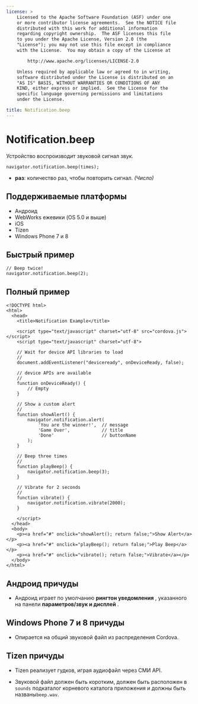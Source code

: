 ```yaml
---
license: >
    Licensed to the Apache Software Foundation (ASF) under one
    or more contributor license agreements.  See the NOTICE file
    distributed with this work for additional information
    regarding copyright ownership.  The ASF licenses this file
    to you under the Apache License, Version 2.0 (the
    "License"); you may not use this file except in compliance
    with the License.  You may obtain a copy of the License at

        http://www.apache.org/licenses/LICENSE-2.0

    Unless required by applicable law or agreed to in writing,
    software distributed under the License is distributed on an
    "AS IS" BASIS, WITHOUT WARRANTIES OR CONDITIONS OF ANY
    KIND, either express or implied.  See the License for the
    specific language governing permissions and limitations
    under the License.

title: Notification.beep
---
```


# Notification.beep

Устройство воспроизводит звуковой сигнал звук.

    navigator.notification.beep(times);
    

*   **раз**: количество раз, чтобы повторить сигнал. *(Число)*

## Поддерживаемые платформы

*   Андроид
*   WebWorks ежевики (OS 5.0 и выше)
*   iOS
*   Tizen
*   Windows Phone 7 и 8

## Быстрый пример

    // Beep twice!
    navigator.notification.beep(2);
    

## Полный пример

    <!DOCTYPE html>
    <html>
      <head>
        <title>Notification Example</title>
    
        <script type="text/javascript" charset="utf-8" src="cordova.js"></script>
        <script type="text/javascript" charset="utf-8">
    
        // Wait for device API libraries to load
        //
        document.addEventListener("deviceready", onDeviceReady, false);
    
        // device APIs are available
        //
        function onDeviceReady() {
            // Empty
        }
    
        // Show a custom alert
        //
        function showAlert() {
            navigator.notification.alert(
                'You are the winner!',  // message
                'Game Over',            // title
                'Done'                  // buttonName
            );
        }
    
        // Beep three times
        //
        function playBeep() {
            navigator.notification.beep(3);
        }
    
        // Vibrate for 2 seconds
        //
        function vibrate() {
            navigator.notification.vibrate(2000);
        }
    
        </script>
      </head>
      <body>
        <p><a href="#" onclick="showAlert(); return false;">Show Alert</a></p>
        <p><a href="#" onclick="playBeep(); return false;">Play Beep</a></p>
        <p><a href="#" onclick="vibrate(); return false;">Vibrate</a></p>
      </body>
    </html>
    

## Андроид причуды

*   Андроид играет по умолчанию **рингтон уведомления** , указанного на панели **параметров/звук и дисплей** .

## Windows Phone 7 и 8 причуды

*   Опирается на общий звуковой файл из распределения Cordova.

## Tizen причуды

*   Tizen реализует гудков, играя аудиофайл через СМИ API.

*   Звуковой файл должен быть коротким, должен быть расположен в `sounds` подкаталог корневого каталога приложения и должны быть названы`beep.wav`.